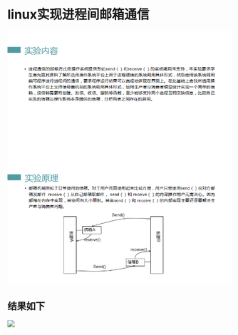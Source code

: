 # linux实现进程间邮箱通信
![](https://github.com/anmui/zzc2018/blob/master/image/QQ%E5%9B%BE%E7%89%8720180901160538.png?raw=true)
![](https://github.com/anmui/zzc2018/blob/master/image/QQ%E5%9B%BE%E7%89%8720180901160548.png?raw=true)
## 结果如下
![](https://img1.doubanio.com/view/photo/l/public/p2532892858.webp)
